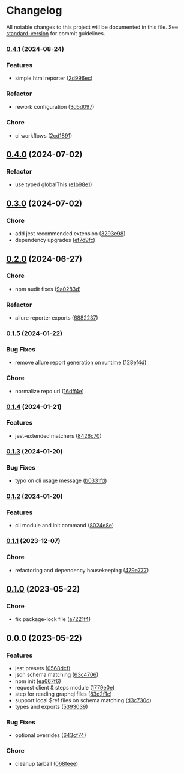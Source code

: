 # Changelog

All notable changes to this project will be documented in this file. See [standard-version](https://github.com/conventional-changelog/standard-version) for commit guidelines.

### [0.4.1](https://github.com/iamkenos/iris/compare/v0.4.0...v0.4.1) (2024-08-24)


### Features

* simple html reporter ([2d996ec](https://github.com/iamkenos/iris/commit/2d996ec80412d574e90a89adbe78cc9063e0fa62))


### Refactor

* rework configuration ([3d5d097](https://github.com/iamkenos/iris/commit/3d5d0971b7672fc8bc0d7ae69b257cea59dddfda))


### Chore

* ci workflows ([2cd1891](https://github.com/iamkenos/iris/commit/2cd18910a77ac59dc0e700840cd7da5eddc38b8f))

## [0.4.0](https://github.com/iamkenos/iris/compare/v0.3.0...v0.4.0) (2024-07-02)


### Refactor

* use typed globalThis ([e1b98e1](https://github.com/iamkenos/iris/commit/e1b98e1c5ed59b326c727897e47fba39b5627222))

## [0.3.0](https://github.com/iamkenos/iris/compare/v0.2.0...v0.3.0) (2024-07-02)


### Chore

* add jest recommended extension ([3293e98](https://github.com/iamkenos/iris/commit/3293e98e39771a0d29ebc71c76743b0fe834e90e))
* dependency upgrades ([ef7d9fc](https://github.com/iamkenos/iris/commit/ef7d9fc8f6310ae3fc394b2c059d373a417bcce7))

## [0.2.0](https://github.com/iamkenos/iris/compare/v0.1.5...v0.2.0) (2024-06-27)


### Chore

* npm audit fixes ([9a0283d](https://github.com/iamkenos/iris/commit/9a0283d98d948c50414a671bea26a912fc3235fa))


### Refactor

* allure reporter exports ([6882237](https://github.com/iamkenos/iris/commit/688223780f06a436709098390bead188f4af0aa3))

### [0.1.5](https://github.com/iamkenos/iris/compare/v0.1.4...v0.1.5) (2024-01-22)


### Bug Fixes

* remove allure report generation on runtime ([128ef4d](https://github.com/iamkenos/iris/commit/128ef4d8b4d854b65bd768d5446268e583d74bf9))


### Chore

* normalize repo url ([16dff4e](https://github.com/iamkenos/iris/commit/16dff4e80adb221d81253da988f24ad6694d0ef6))

### [0.1.4](https://github.com/iamkenos/iris/compare/v0.1.3...v0.1.4) (2024-01-21)


### Features

* jest-extended matchers ([8426c70](https://github.com/iamkenos/iris/commit/8426c70069e3bed29f5df78c109f8ee0c5606982))

### [0.1.3](https://github.com/iamkenos/iris/compare/v0.1.2...v0.1.3) (2024-01-20)


### Bug Fixes

* typo on cli usage message ([b0331fd](https://github.com/iamkenos/iris/commit/b0331fda8f3d324a8fd496afdeac9f02943368a9))

### [0.1.2](https://github.com/iamkenos/iris/compare/v0.1.1...v0.1.2) (2024-01-20)


### Features

* cli module and init command ([8024e8e](https://github.com/iamkenos/iris/commit/8024e8e70cc6f328a39f9b1fea910a1e30a5b78c))

### [0.1.1](https://github.com/iamkenos/iris/compare/v0.1.0...v0.1.1) (2023-12-07)


### Chore

* refactoring and dependency housekeeping ([479e777](https://github.com/iamkenos/iris/commit/479e777ae49b8aeb1c222a21c9dc8dce967e4248))

## [0.1.0](https://github.com/iamkenos/iris/compare/v0.0.0...v0.1.0) (2023-05-22)


### Chore

* fix package-lock file ([a7221f4](https://github.com/iamkenos/iris/commit/a7221f4f0ef536ae0baafd476fb4133fe1db2a74))

## 0.0.0 (2023-05-22)


### Features

* jest presets ([0568dcf](https://github.com/iamkenos/iris/commit/0568dcf348bb5a530045425484ff9df235febad6))
* json schema matching ([63c4706](https://github.com/iamkenos/iris/commit/63c47060ffae374db80ccf831115ae32377daa83))
* npm init ([ea667f6](https://github.com/iamkenos/iris/commit/ea667f67e88dfc1a2e5c0770456fdec557f105ae))
* request client & steps module ([1779e0e](https://github.com/iamkenos/iris/commit/1779e0ee525f538ee8eb32a54af3255cd0cc973d))
* step for reading graphql files ([83d2f1c](https://github.com/iamkenos/iris/commit/83d2f1ceaa3035f7c58ed0ac06d9be68668c6475))
* support local $ref files on schema matching ([d3c730d](https://github.com/iamkenos/iris/commit/d3c730d106fdc0b5e83213f936e72812538cf352))
* types and exports ([5393039](https://github.com/iamkenos/iris/commit/5393039afa10edf807fafaca34bd7146809c6e49))


### Bug Fixes

* optional overrides ([643cf74](https://github.com/iamkenos/iris/commit/643cf74a437d2c54e1295260b3ff14561bf3bd69))


### Chore

* cleanup tarball ([068feee](https://github.com/iamkenos/iris/commit/068feee6a00cea3fe8a1bfd33b5e5ee8f7fc3c5a))
